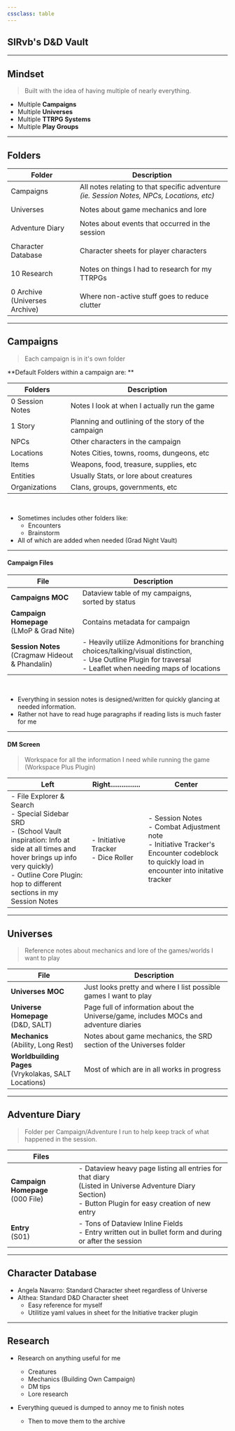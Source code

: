 ```yaml
---
cssclass: table
---
```


## SlRvb's D&D Vault


---
## Mindset
> Built with the idea of having multiple of nearly everything.

- Multiple **Campaigns**
- Multiple **Universes**
- Multiple **TTRPG Systems**
- Multiple **Play Groups**

---

## Folders

Folder | Description |
---|---|
Campaigns | All notes relating to that specific adventure <br> *(ie. Session Notes, NPCs, Locations, etc)*
||
Universes | Notes about game mechanics and lore
||
Adventure Diary | Notes about events that occurred in the session
||
Character Database | Character sheets for player characters
||
10 Research | Notes on things I had to research for my TTRPGs
||
0 Archive <br> (Universes Archive) | Where non-active stuff goes to reduce clutter

---
## Campaigns
> Each campaign is in it's own folder

**Default Folders within a campaign are: **

Folders | Description |
---|---|
0 Session Notes | Notes I look at when I actually run the game
1 Story | Planning and outlining of the story of the campaign
NPCs | Other characters in the campaign
Locations | Notes Cities, towns, rooms, dungeons, etc
Items | Weapons, food, treasure, supplies, etc
Entities | Usually Stats, or lore about creatures
Organizations | Clans, groups, governments, etc

<br>

- Sometimes includes other folders like:
	- Encounters
	- Brainstorm
- All of which are added when needed (Grad Night Vault)

---
#### Campaign Files


File | Description |
---|---|
**Campaigns MOC** | Dataview table of my campaigns,<br> sorted by status
**Campaign Homepage**<br>(LMoP & Grad Nite) | Contains metadata for campaign
**Session Notes** <br> (Cragmaw Hideout & Phandalin) | - Heavily utilize Admonitions for branching choices/talking/visual distinction, <br> - Use Outline Plugin for traversal <br> - Leaflet when needing maps of locations

<br>

- Everything in session notes is designed/written for quickly glancing at needed information. 
- Rather not have to read huge paragraphs if reading lists is much faster for me

---
#### DM Screen

> Workspace for all the information I need while running the game<br>(Workspace Plus Plugin)

**Left** | **Right**................ | **Center**
---|---|---|
\- File Explorer & Search <br> - Special Sidebar SRD <br> - (School Vault inspiration: Info at side at all times and hover brings up info very quickly) <br> - Outline Core Plugin: hop to different sections in my Session Notes |  - Initiative Tracker <br>- Dice Roller | - Session Notes <br>- Combat Adjustment note <br> - Initiative Tracker's Encounter codeblock to quickly load in encounter into initative tracker


---
## Universes

> Reference notes about mechanics and lore of the games/worlds I want to play

File | Description |
---|---|
**Universes MOC** | Just looks pretty and where I list possible games I want to play
**Universe Homepage** <br>(D&D, SALT) | Page full of information about the Universe/game, includes MOCs and adventure diaries
**Mechanics** <br> (Ability, Long Rest) | Notes about game mechanics, the SRD section of the Universes folder
**Worldbuilding Pages** <br> (Vrykolakas, SALT Locations) | Most of which are in all works in progress

---
## Adventure Diary

> Folder per Campaign/Adventure I run to help keep track of what happened in the session.

Files||
---|---|
**Campaign Homepage** <br>(000 File) | - Dataview heavy page listing all entries for that diary <br> (Listed in Universe Adventure Diary Section) <br> - Button Plugin for easy creation of new entry
**Entry** <br> (S01) | - Tons of Dataview Inline Fields <br>- Entry written out in bullet form and during or after the session

---
## Character Database

- Angela Navarro: Standard Character sheet regardless of Universe
- Althea: Standard D&D Character sheet 
	- Easy reference for myself
	- Utilitize yaml values in sheet for the Initiative tracker plugin


---
## Research
- Research on anything useful for me
	- Creatures
	- Mechanics (Building Own Campaign)
	- DM tips
	- Lore research

- Everything queued is dumped to annoy me to finish notes
	- Then to move them to the archive
